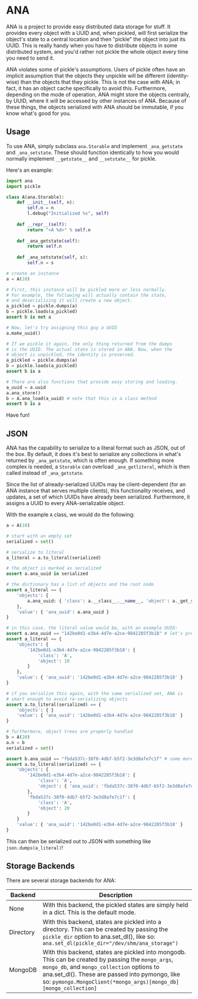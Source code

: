 # ANA

ANA is a project to provide easy distributed data storage for stuff.
It provides every object with a UUID and, when pickled, will first serialize the object's state to a central location and then "pickle" the object into just its UUID.
This is really handy when you have to distribute objects in some distributed system, and you'd rather not pickle the whole object every time you need to send it.

ANA violates some of pickle's assumptions.
Users of pickle often have an implicit assumption that the objects they unpickle will be different (identity-wise) than the objects that they pickle.
This is not the case with ANA; in fact, it has an object cache specifically to avoid this.
Furthermore, depending on the mode of operation, ANA might store the objects centrally, by UUID, where it will be accessed by other instances of ANA.
Because of these things, the objects serialized with ANA should be immutable, if you know what's good for you.

## Usage

To use ANA, simply subclass `ana.Storable` and implement `_ana_getstate` and `_ana_setstate`.
These should function identically to how you would normally implement `__getstate__` and `__setstate__` for pickle.

Here's an example:

```python
import ana
import pickle

class A(ana.Storable):
	def __init__(self, n):
		self.n = n
		l.debug("Initialized %s", self)
		
	def __repr__(self):
		return "<A %d>" % self.n
		
	def _ana_getstate(self):
		return self.n
		
	def _ana_setstate(self, s):
		self.n = s

# create an instance
a = A(10)

# First, this instance will be pickled more or less normally.
# For example, the following will actually contain the state,
# and deserializing it will create a new object.
a_pickled = pickle.dumps(a)
b = pickle.loads(a_pickled)
assert b is not a

# Now, let's try assigning this guy a UUID
a.make_uuid()

# If we pickle it again, the only thing returned from the dumps
# is the UUID. The actual state is stored in ANA. Now, when the
# object is unpickled, the identity is preserved.
a_pickled = pickle.dumps(a)
b = pickle.loads(a_pickled)
assert b is a

# There are also functions that provide easy storing and loading.
a_uuid = a.uuid
a.ana_store()
b = A.ana_load(a_uuid) # note that this is a class method
assert b is a
```

Have fun!

## JSON

ANA has the capability to serialize to a literal format such as JSON, out of the box.
By default, it does it's best to serialize any collections in what's returned by `_ana_getstate`, which is often enough.
If something more complex is needed, a `Storable` can overload `_ana_getliteral`, which is then called instead of `_ana_getstate`.

Since the list of already-serialized UUIDs may be client-dependent (for an ANA instance that serves multiple clients), this functionality receives, and updates, a set of which UUIDs have already been serialized.
Furthermore, it assigns a UUID to every ANA-serializable object.

With the example `A` class, we would do the following:

```python
a = A(10)

# start with an empty set
serialized = set()

# serialize to literal
a_literal = a.to_literal(serialized)

# the object is marked as serialized
assert a.ana_uuid in serialized

# the dictionary has a list of objects and the root node
assert a_literal == {
	'objects': {
		a.ana_uuid: { 'class': a.__class__.__name__, 'object': a._get_state() }
	},
	'value': { 'ana_uuid': a.ana_uuid }
}

# in this case, the literal value would be, with an example UUID:
assert a.ana_uuid == "142be0d1-e3b4-4d7e-a2ce-9842285f3b18" # let's pretend
assert a_literal == {
	'objects': {
		'142be0d1-e3b4-4d7e-a2ce-9842285f3b18': {
			'class': 'A',
			'object': 10
		}
	},
	'value': { 'ana_uuid': '142be0d1-e3b4-4d7e-a2ce-9842285f3b18' }
}

# if you serialize this again, with the same serialized set, ANA is
# smart enough to avoid re-serializing objects
assert a.to_literal(serialized) == {
	'objects': { }
	'value': { 'ana_uuid': '142be0d1-e3b4-4d7e-a2ce-9842285f3b18' }
}

# furthermore, object trees are properly handled
b = A(20)
a.n = b
serialized = set()

assert b.ana_uuid == "fbda537c-38f0-4db7-b5f2-3e3d8afe7c1f" # some more pretending
assert a.to_literal(serialized) == {
	'objects': {
		'142be0d1-e3b4-4d7e-a2ce-9842285f3b18': {
			'class': 'A',
			'object': { 'ana_uuid': 'fbda537c-38f0-4db7-b5f2-3e3d8afe7c1f'
		},
		'fbda537c-38f0-4db7-b5f2-3e3d8afe7c1f': {
			'class': 'A',
			'object': 20
		}
	}
	'value': { 'ana_uuid': '142be0d1-e3b4-4d7e-a2ce-9842285f3b18' }
}
```

This can then be serialized out to JSON with something like `json.dumps(a_literal)`!

## Storage Backends

There are several storage backends for ANA:

| Backend | Description |
|---------|-------------|
| None | With this backend, the pickled states are simply held in a dict. This is the default mode. |
| Directory | With this backend, states are pickled into a directory. This can be created by passing the `pickle_dir` option to ana.set_dl(), like so: `ana.set_dl(pickle_dir="/dev/shm/ana_storage")` |
| MongoDB | With this backend, states are pickled into mongodb. This can be created by passing the `mongo_args`, `mongo_db`, and `mongo_collection` options to ana.set_dl(). These are passed into pymongo, like so: `pymongo.MongoClient(*mongo_args)[mongo_db][mongo_collection]` |
